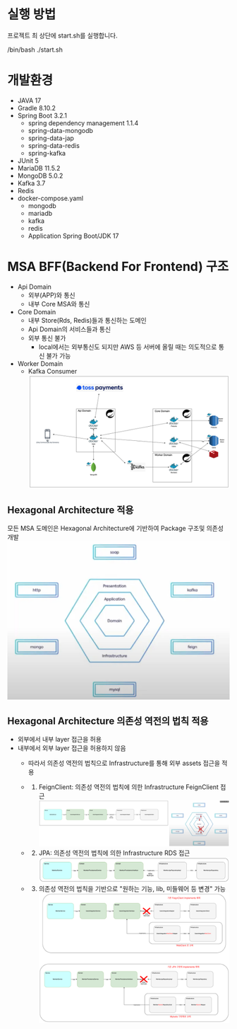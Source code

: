 


# 실행 방법
프로젝트 최 상단에 start.sh를 실행합니다.

/bin/bash ./start.sh

# 개발환경

- JAVA 17
- Gradle 8.10.2
- Spring Boot 3.2.1
    - spring dependency management 1.1.4
    - spring-data-mongodb
    - spring-data-jap
    - spring-data-redis
    - spring-kafka
- JUnit 5
- MariaDB 11.5.2
- MongoDB 5.0.2
- Kafka 3.7
- Redis
- docker-compose.yaml
    - mongodb
    - mariadb
    - kafka
    - redis
    - Application Spring Boot/JDK 17

# MSA BFF(Backend For Frontend) 구조

- Api Domain
    - 외부(APP)와 통신
    - 내부 Core MSA와 통신
- Core Domain
    - 내부 Store(Rds, Redis)들과 통신하는 도메인
    - Api Domain의 서비스들과 통신
    - 외부 통신 불가
        - local에서는 외부통신도 되지만 AWS 등 서버에 올릴 때는 의도적으로 통신 불가 가능
- Worker Domain
    - Kafka Consumer
  ![img.png](img/img.png)

## Hexagonal Architecture 적용
모든 MSA 도메인은 Hexagonal Architecture에 기반하여 Package 구조및 의존성 개발
  ![img.png](img/img-clean-architecture.png)

## Hexagonal Architecture 의존성 역전의 법칙 적용
- 외부에서 내부 layer 접근을 허용
- 내부에서 외부 layer 접근을 허용하지 않음
  - 따라서 의존성 역전의 법칙으로 Infrastructure를 통해 외부 assets 접근을 적용
  - 1. FeignClient: 의존성 역전의 법칙에 의한 Infrastructure FeignClient 접근
  ![img.png](img/img-reverse-di.png)

  - 2. JPA: 의존성 역전의 법칙에 의한 Infrastructure RDS 접근
  ![img_1.png](img/img-reverse-di-rds.png)

  - 3. 의존성 역전의 법칙을 기반으로 "원하는 기능, lib, 미들웨어 등 변경" 가능
  ![img.png](img/img-change.png)
  












